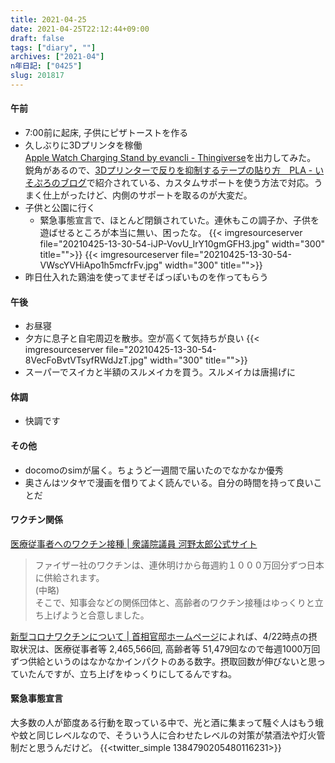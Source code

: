 ```yaml
---
title: 2021-04-25
date: 2021-04-25T22:12:44+09:00
draft: false
tags: ["diary", ""]
archives: ["2021-04"]
n年日記: ["0425"]
slug: 201817
---
```

#### 午前
- 7:00前に起床, 子供にピザトーストを作る
- 久しぶりに3Dプリンタを稼働  
[Apple Watch Charging Stand by evancli - Thingiverse](https://www.thingiverse.com/thing:809003)を出力してみた。  
鋭角があるので、[3Dプリンターで反りを抑制するテープの貼り方　PLA - いそぷろのブログ](http://isopro.hatenablog.com/entry/2014/10/22/3dprinter/sori/printrbot/)で紹介されている、カスタムサポートを使う方法で対応。うまく仕上がったけど、内側のサポートを取るのが大変だ。 
- 子供と公園に行く
  - 緊急事態宣言で、ほとんど閉鎖されていた。連休もこの調子か、子供を遊ばせるところが本当に無い、困ったな。
  {{< imgresourceserver file="20210425-13-30-54-iJP-VovU_IrY10gmGFH3.jpg" width="300" title="">}}
  {{< imgresourceserver file="20210425-13-30-54-VWscYVHiApo1h5mcfrFv.jpg" width="300" title="">}}
- 昨日仕入れた鶏油を使ってまぜそばっぽいものを作ってもらう
#### 午後
- お昼寝
- 夕方に息子と自宅周辺を散歩。空が高くて気持ちが良い
{{< imgresourceserver file="20210425-13-30-54-8VecFoBvtVTsyfRWdJzT.jpg" width="300" title="">}}
- スーパーでスイカと半額のスルメイカを買う。スルメイカは唐揚げに
#### 体調
- 快調です
#### その他
- docomoのsimが届く。ちょうど一週間で届いたのでなかなか優秀
- 奥さんはツタヤで漫画を借りてよく読んでいる。自分の時間を持って良いことだ
#### ワクチン関係
[医療従事者へのワクチン接種 | 衆議院議員 河野太郎公式サイト](https://www.taro.org/2021/04/%E5%8C%BB%E7%99%82%E5%BE%93%E4%BA%8B%E8%80%85%E3%81%B8%E3%81%AE%E3%83%AF%E3%82%AF%E3%83%81%E3%83%B3%E6%8E%A5%E7%A8%AE.php)
> ファイザー社のワクチンは、連休明けから毎週約１０００万回分ずつ日本に供給されます。  
> (中略)  
> そこで、知事会などの関係団体と、高齢者のワクチン接種はゆっくりと立ち上げようと合意しました。

[新型コロナワクチンについて | 首相官邸ホームページ](https://www.kantei.go.jp/jp/headline/kansensho/vaccine.html)によれば、4/22時点の摂取状況は、医療従事者等 2,465,566回, 高齢者等 51,479回なので毎週1000万回ずつ供給というのはなかなかインパクトのある数字。摂取回数が伸びないと思っていたんですが、立ち上げをゆっくりにしてるんですね。
#### 緊急事態宣言
大多数の人が節度ある行動を取っている中で、光と酒に集まって騒ぐ人はもう蛾や蚊と同じレベルなので、そういう人に合わせたレベルの対策が禁酒法や灯火管制だと思うんだけど。
{{<twitter_simple 1384790205480116231>}}